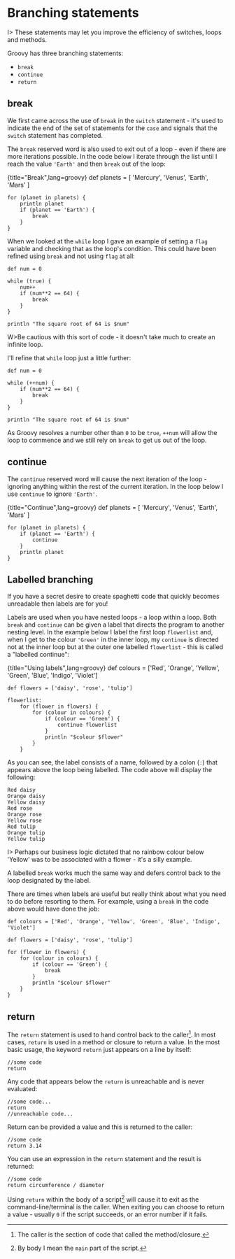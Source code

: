 # Branching statements

I> These statements may let you improve the efficiency of  switches, loops and methods.

Groovy has three branching statements:

- `break`
- `continue`
- `return`

## break

We first came across the use of `break` in the `switch` statement - it's used to indicate the end of the set of statements for the `case` and signals that the `switch` statement has completed.

The `break` reserved word is also used to exit out of a loop  - even if there are more iterations possible. In the code below I iterate through the list until I reach the value `'Earth'` and then `break` out of the loop:

{title="Break",lang=groovy}
	def planets = [
	    'Mercury',
	    'Venus',
	    'Earth',
	    'Mars'
	]
	
	for (planet in planets) {
	    println planet
	    if (planet == 'Earth') {
	        break
	    }
	}


When we looked at the `while` loop I gave an example of setting a `flag` variable and checking that as the loop's condition. This could have been refined using `break` and not using `flag` at all:


	def num = 0
	
	while (true) {
	    num++
	    if (num**2 == 64) {
	        break
	    }
	}
	
	println "The square root of 64 is $num"


W>Be cautious with this sort of code - it doesn't take much to create an infinite loop.

I'll refine that `while` loop just a little further:


	def num = 0
	
	while (++num) {
	    if (num**2 == 64) {
	        break
	    }
	}
	
	println "The square root of 64 is $num"


As Groovy resolves a number other than `0` to be `true`, `++num` will allow the loop to commence and we still rely on `break` to get us out of the loop.


## continue
The `continue` reserved word will cause the next iteration of the loop - ignoring anything within the rest of the current iteration. In the loop below I use `continue` to ignore `'Earth'`.

{title="Continue",lang=groovy}
	def planets = [
	    'Mercury',
	    'Venus',
	    'Earth',
	    'Mars'
	]
	
	for (planet in planets) {
	    if (planet == 'Earth') {
	        continue
	    }
	    println planet
	}


## Labelled branching

If you have a secret desire to create spaghetti code that quickly becomes unreadable then labels are for you! 

Labels are used when you have nested loops - a loop within a loop. Both `break` and `continue` can be given a label that directs the program to another nesting level. In the example below I label the first loop `flowerlist` and, when I get to the colour `'Green'` in the inner loop, my `continue` is directed not at the inner loop but at the outer one labelled `flowerlist` - this is called a "labelled continue":

{title="Using labels",lang=groovy}
	def colours = ['Red', 'Orange', 'Yellow', 'Green', 'Blue', 'Indigo', 'Violet']
	
	def flowers = ['daisy', 'rose', 'tulip']
	
	flowerlist:
	    for (flower in flowers) {
	        for (colour in colours) {
	            if (colour == 'Green') {
	                continue flowerlist
	            }
	            println "$colour $flower"
	        }
	    }


As you can see, the label consists of a name, followed by a colon (`:`) that appears above the loop being labelled. The code above will display the following: 


	Red daisy
	Orange daisy
	Yellow daisy
	Red rose
	Orange rose
	Yellow rose
	Red tulip
	Orange tulip
	Yellow tulip


I> Perhaps our business logic dictated that no rainbow colour below 'Yellow' was to be associated with a flower - it's a silly example.

A labelled `break` works much the same way and defers control back to the loop designated by the label.

There are times when labels are useful but really think about what you need to do before resorting to them. For example, using a `break` in the code above would have done the job:


	def colours = ['Red', 'Orange', 'Yellow', 'Green', 'Blue', 'Indigo', 'Violet']
	
	def flowers = ['daisy', 'rose', 'tulip']
	
	for (flower in flowers) {
	    for (colour in colours) {
	        if (colour == 'Green') {
	            break
	        }
	        println "$colour $flower"
	    }
	}


## return

The `return` statement is used to hand control back to the caller[^call]. In most cases, `return` is used in a method or closure to return a value. In the most basic usage, the keyword `return` just appears on a line by itself:


	//some code
	return


Any code that appears below the `return` is unreachable and is never evaluated:


	//some code... 
	return
	//unreachable code...


Return can be provided a value and this is returned to the caller:

 
	//some code
	return 3.14


You can use an expression in the `return` statement and the result is returned:


	//some code
	return circumference / diameter


Using `return` within the body of a script[^body] will cause it to exit as the command-line/terminal is the caller. When exiting you can choose to return a value - usually `0` if the script succeeds, or an error number if it fails.

[^body]: By body I mean the `main` part of the script.
[^call]: The caller is the section of code that called the method/closure.
